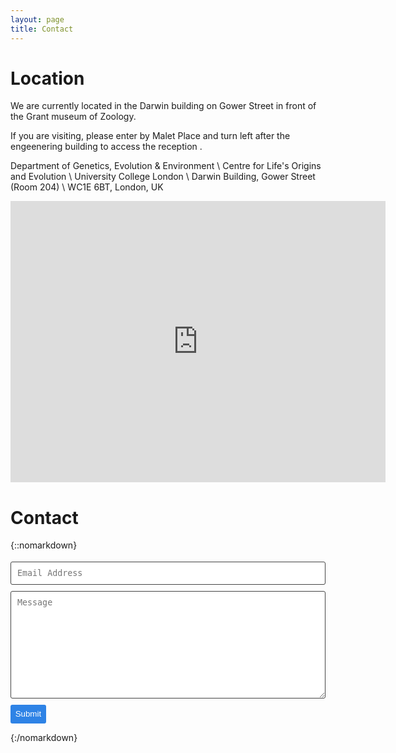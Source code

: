 ```yaml
---
layout: page
title: Contact
---
```



# Location 

We are currently located in the Darwin building on Gower Street in front of the Grant museum of Zoology.  

If you are visiting, please enter by Malet Place and turn left after the engeenering building to access the reception . 


Department of Genetics, Evolution & Environment \\
Centre for Life's Origins and Evolution \\
University College London \\
Darwin Building, Gower Street (Room 204) \\
WC1E 6BT, London, UK 


<iframe src="https://www.google.com/maps/embed?pb=!1m18!1m12!1m3!1d943.9350940340667!2d-0.13252468218713087!3d51.52348304095161!2m3!1f0!2f0!3f0!3m2!1i1024!2i768!4f13.1!3m3!1m2!1s0x0%3A0x3bb801f1c8c6a737!2sUCL%20Department%20of%20Genetics%20Evolution%20%26%20Environment!5e0!3m2!1sen!2suk!4v1605911054449!5m2!1sen!2suk" width="600" height="450" frameborder="0" style="border:0;" allowfullscreen="" aria-hidden="false" tabindex="0"></iframe>

# Contact 

{::nomarkdown}
<!-- 
     After implementing this contact form make sure
     1. you have defined "email: youremail@email.com" in _config.yml file.
     2. you verify your form on formspree.io.
-->

<form class="wj-contact" action="https://formspree.io/xknpzayv" method="POST">
    <input type="text" name="email" placeholder="Email Address">
    <textarea type="text" name="content" rows="10" placeholder="Message"></textarea>
    <input type="hidden" name="_next" value="<REDIRECTION LINK> ">
    <input type="hidden" name="_subject" value="New Contact Form Submission">
    <input type="text" name="_gotcha" style="display:none">
    <input type="submit" value="Submit">
</form>

<style>
form.wj-contact input[type="text"], form.wj-contact textarea[type="text"] {
    width: 100%;
    vertical-align: middle;
    margin-top: 0.25em;
    margin-bottom: 0.5em;
    padding: 0.75em;
    font-family: monospace, sans-serif;
    font-weight: lighter;
    border-style: solid;
    border-color: #444;
    outline-color: #2e83e6;
    border-width: 1px;
    border-radius: 3px;
    transition: box-shadow .2s ease;
}

form.wj-contact input[type="submit"] {
    outline: none;
    color: white;
    background-color: #2e83e6;
    border-radius: 3px;
    padding: 0.5em;
    margin: 0.25em 0 0 0;
    border: 1px solid transparent;
    height: auto;
}
</style>
{:/nomarkdown}
